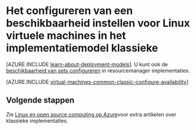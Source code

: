 <properties
    pageTitle="Beschikbaarheid wordt ingesteld voor klassieke Linux VMs | Microsoft Azure"
    description="Een beschikbaarheid instellen voor een nieuwe of bestaande Linux virtuele machine in het gebruik van de Azure-portal en Azure PowerShell klassieke implementatiemodel configureren."
    services="virtual-machines-linux"
    documentationCenter=""
    authors="cynthn"
    manager="timlt"
    editor=""
    tags="azure-service-management"/>

<tags
    ms.service="virtual-machines-linux"
    ms.workload="infrastructure-services"
    ms.tgt_pltfrm="vm-linux"
    ms.devlang="na"
    ms.topic="article"
    ms.date="07/12/2016"
    ms.author="cynthn"/>

# <a name="how-to-configure-an-availability-set-for-linux-virtual-machines-in-the-classic-deployment-model"></a>Het configureren van een beschikbaarheid instellen voor Linux virtuele machines in het implementatiemodel klassieke

[AZURE.INCLUDE [learn-about-deployment-models](../../includes/learn-about-deployment-models-classic-include.md)]. U kunt ook de [beschikbaarheid van sets configureren](azure-cli-arm-commands.md#azure-availset-commands-to-manage-your-availability-sets) in resourcemanager implementaties.

[AZURE.INCLUDE [virtual-machines-common-classic-configure-availability](../../includes/virtual-machines-common-classic-configure-availability.md)]


## <a name="next-steps"></a>Volgende stappen 

Zie [Linux en open source computing op Azure](virtual-machines-linux-opensource-links.md)voor extra artikelen over klassieke implementaties.